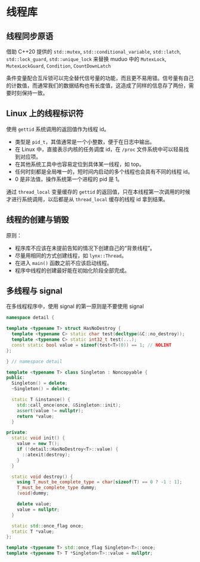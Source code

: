 # 线程库

## 线程同步原语

借助 C++20 提供的 `std::mutex`, `std::conditional_variable`, `std::latch`, `std::lock_guard`, `std::unique_lock` 来替换 muduo 中的 `MutexLock`, `MutexLockGuard`, `Condition`, `CountDownLatch`

条件变量配合互斥锁可以完全替代信号量的功能，而且更不易用错。信号量有自己的计数值，而通常我们的数据结构也有长度值，这造成了同样的信息存了两份，需要时刻保持一致。

## Linux 上的线程标识符

使用 `gettid` 系统调用的返回值作为线程 id。

- 类型是 `pid_t`，其值通常是一个小整数，便于在日志中输出。
- 在 Linux 中，直接表示内核的任务调度 id，在 `/proc` 文件系统中可以轻易找到对应项。
- 在其他系统工具中也容易定位到具体某一线程，如 top。
- 任何时刻都是全局唯一的，短时间内启动的多个线程也会具有不同的线程 id。
- 0 是非法值，操作系统第一个进程的 pid 是 1。

通过 `thread_local` 变量缓存的 `gettid` 的返回值，只在本线程第一次调用的时候才进行系统调用，以后都是从 `thread_local` 缓存的线程 id 拿到结果。

## 线程的创建与销毁

原则：

- 程序库不应该在未提前告知的情况下创建自己的“背景线程”。
- 尽量用相同的方式创建线程，如 `lynx::Thread`。
- 在进入 `main()` 函数之前不应该启动线程。
- 程序中线程的创建最好能在初始化阶段全部完成。

## 多线程与 signal

在多线程程序中，使用 signal 的第一原则是不要使用 signal

```cpp
namespace detail {

template <typename T> struct HasNoDestroy {
  template <typename C> static char test(decltype(&C::no_destroy));
  template <typename C> static int32_t test(...);
  const static bool value = sizeof(test<T>(0)) == 1; // NOLINT
};

} // namespace detail

template <typename T> class Singleton : Noncopyable {
public:
  Singleton() = delete;
  ~Singleton() = delete;

  static T &instance() {
    std::call_once(once, &Singleton::init);
    assert(value != nullptr);
    return *value;
  }

private:
  static void init() {
    value = new T();
    if (!detail::HasNoDestroy<T>::value) {
      ::atexit(destroy);
    }
  }

  static void destroy() {
    using T_must_be_complete_type = char[sizeof(T) == 0 ? -1 : 1];
    T_must_be_complete_type dummy;
    (void)dummy;

    delete value;
    value = nullptr;
  }

  static std::once_flag once;
  static T *value;
};

template <typename T> std::once_flag Singleton<T>::once;
template <typename T> T *Singleton<T>::value = nullptr;

```